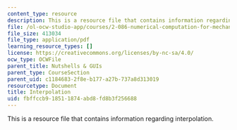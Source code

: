 ```yaml
---
content_type: resource
description: This is a resource file that contains information regarding interpolation.
file: /ol-ocw-studio-app/courses/2-086-numerical-computation-for-mechanical-engineers-fall-2014/fbffccb918511874abd8fd8b3f256688_MIT2_086F14_Interpolation.pdf
file_size: 413034
file_type: application/pdf
learning_resource_types: []
license: https://creativecommons.org/licenses/by-nc-sa/4.0/
ocw_type: OCWFile
parent_title: Nutshells & GUIs
parent_type: CourseSection
parent_uid: c1184683-2f8e-b177-a27b-737a8d313019
resourcetype: Document
title: Interpolation
uid: fbffccb9-1851-1874-abd8-fd8b3f256688
---
```

This is a resource file that contains information regarding interpolation.